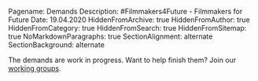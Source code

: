 Pagename: Demands
Description: #Filmmakers4Future - Filmmakers for Future
Date: 19.04.2020
HiddenFromArchive: true
HiddenFromAuthor: true
HiddenFromCategory: true
HiddenFromSearch: true
HiddenFromSitemap: true
NoMarkdownParagraphs: true
SectionAlignment: alternate
SectionBackground: alternate

The demands are work in progress. Want to help finish them? Join our [working groups](/participate).
